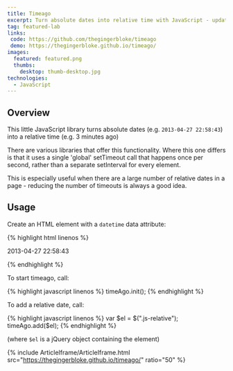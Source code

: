 ```yaml
---
title: Timeago
excerpt: Turn absolute dates into relative time with JavaScript - updated every second (with a single global timeout)
tag: featured-lab
links:
 code: https://github.com/thegingerbloke/timeago
 demo: https://thegingerbloke.github.io/timeago/
images:
  featured: featured.png
  thumbs:
    desktop: thumb-desktop.jpg
technologies:
  - JavaScript
---
```


## Overview

This little JavaScript library turns absolute dates (e.g. `2013-04-27 22:58:43`) into a relative time (e.g. 3 minutes ago)

There are various libraries that offer this functionality. Where this one differs is that it uses a single 'global' setTimeout call that happens once per second, rather than a separate setInterval for every element.

This is especially useful when there are a large number of relative dates in a page - reducing the number of timeouts is always a good idea.

## Usage

Create an HTML element with a `datetime` data attribute:

{% highlight html linenos %}
<p class="js-relative" data-datetime="2013-04-27 22:58:43">2013-04-27 22:58:43</p>
{% endhighlight %}

To start timeago, call:

{% highlight javascript linenos %}
timeAgo.init();
{% endhighlight %}

To add a relative date, call:

{% highlight javascript linenos %}
var $el = $(".js-relative");
timeAgo.add($el);
{% endhighlight %}

(where `$el` is a jQuery object containing the element)

{% include ArticleIframe/ArticleIframe.html src="https://thegingerbloke.github.io/timeago/" ratio="50" %}

